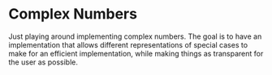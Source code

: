 Complex Numbers
================

Just playing around implementing complex numbers. The goal is to
have an implementation that allows different representations of
special cases to make for an efficient implementation, while
making things as transparent for the user as possible.
